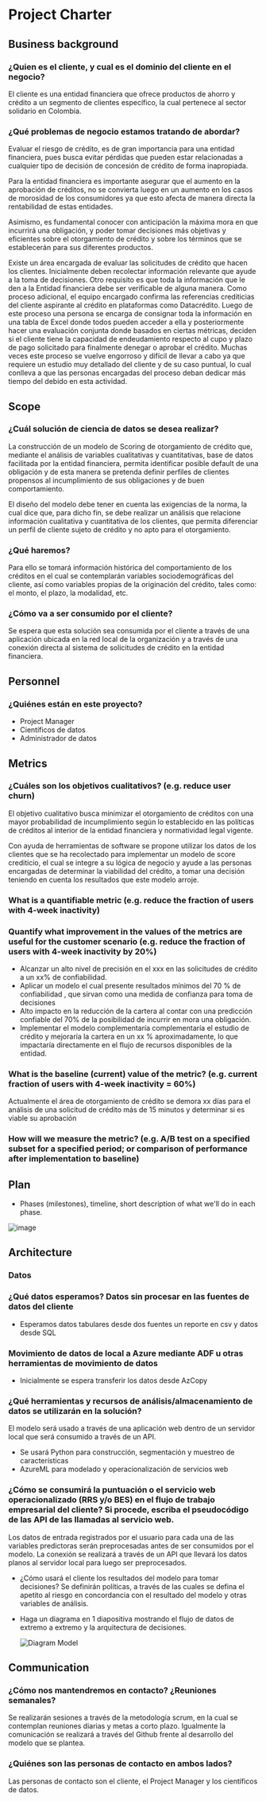 # Project Charter

## Business background
### ¿Quien es el cliente, y cual es el dominio del cliente en el negocio?
   El cliente es una entidad financiera que ofrece productos de ahorro y crédito a un segmento de clientes específico, la cual pertenece al sector solidario en Colombia.
  
### ¿Qué problemas de negocio estamos tratando de abordar? 
Evaluar el riesgo de crédito, es de gran importancia para una entidad financiera, pues busca evitar pérdidas que pueden estar relacionadas a cualquier tipo de decisión de concesión de crédito de forma inapropiada. 

Para la entidad financiera es importante asegurar que el aumento en la aprobación de créditos, no se convierta luego en un aumento en los casos de morosidad de los consumidores ya que esto afecta de manera directa la rentabilidad de estas entidades. 

Asimismo, es fundamental conocer con anticipación la máxima mora en que incurrirá una obligación, y poder tomar decisiones más objetivas y eficientes sobre el otorgamiento de crédito y sobre los términos que se establecerán para sus diferentes productos. 

Existe un área encargada de evaluar las solicitudes de crédito que hacen los clientes. Inicialmente deben recolectar información relevante que ayude a la toma de decisiones. Otro requisito es que toda la información que le den a la Entidad financiera debe ser verificable de alguna manera. Como proceso adicional, el equipo encargado confirma las referencias crediticias del cliente aspirante al crédito en plataformas como Datacrédito. Luego de este proceso una persona se encarga de consignar toda la información en una tabla de Excel donde todos pueden acceder a ella y posteriormente hacer una evaluación conjunta donde basados en ciertas métricas, deciden si el cliente tiene la capacidad de endeudamiento respecto al cupo y plazo de pago solicitado para finalmente denegar o aprobar el crédito. Muchas veces este proceso se vuelve engorroso y difícil de llevar a cabo ya que requiere un estudio muy detallado del cliente y de su caso puntual, lo cual conlleva a que las personas encargadas del proceso deban dedicar más tiempo del debido en esta actividad.

## Scope
### ¿Cuál solución de ciencia de datos se desea realizar?
La construcción de un modelo de Scoring de otorgamiento de crédito que, mediante el análisis de variables cualitativas y cuantitativas, base de datos facilitada por la entidad financiera, permita identificar posible default de una obligación y de esta manera se pretenda definir perfiles de clientes propensos al incumplimiento de sus obligaciones y de buen comportamiento. 

El diseño del modelo debe tener en cuenta las exigencias de la norma, la cual dice que, para dicho fin, se debe realizar un análisis que relacione información cualitativa y cuantitativa de los clientes, que permita diferenciar un perfil de cliente sujeto de crédito y no apto para el otorgamiento.

### ¿Qué haremos? 
Para ello se tomará información histórica del comportamiento de los créditos en el cual se contemplarán variables sociodemográficas del cliente, así como variables propias de la originación del crédito, tales como: el monto, el plazo, la modalidad, etc. 

### ¿Cómo va a ser consumido por el cliente? 
Se espera que esta solución sea consumida por el cliente a través de una aplicación ubicada en la red local de la organización y a través de una conexión directa al sistema de solicitudes de crédito en la entidad financiera. 

## Personnel
### ¿Quiénes están en este proyecto?
* Project Manager
* Científicos de datos
* Administrador de datos
	
## Metrics
### ¿Cuáles son los objetivos cualitativos? (e.g. reduce user churn)
El objetivo cualitativo busca minimizar el otorgamiento de créditos con una mayor probabilidad de incumplimiento según lo establecido en las políticas de créditos al interior de la entidad financiera y normatividad legal vigente.

Con ayuda de herramientas de software se propone utilizar los datos de los clientes que se ha recolectado para implementar un modelo de score crediticio, el cual se integre a su lógica de negocio y ayude a las personas encargadas de determinar la viabilidad del crédito, a tomar una decisión teniendo en cuenta los resultados que este modelo arroje.

### What is a quantifiable metric  (e.g. reduce the fraction of users with 4-week inactivity)
### Quantify what improvement in the values of the metrics are useful for the customer scenario (e.g. reduce the  fraction of users with 4-week inactivity by 20%) 
* Alcanzar un alto nivel de precisión en el xxx en las solicitudes de crédito a un xx% de confiabilidad.
* Aplicar un modelo  el cual presente resultados mínimos del 70 % de confiabilidad , que sirvan como una medida de confianza para toma de decisiones
* Alto impacto en la reducción de la cartera al contar con una predicción confiable del 70% de  la posibilidad de incurrir en mora una obligación.
* Implementar el modelo complementaría complementaría el estudio de crédito y mejoraría la cartera en un xx % aproximadamente, lo que impactaría directamente en el flujo de recursos disponibles de la entidad.

### What is the baseline (current) value of the metric? (e.g. current fraction of users with 4-week inactivity = 60%)
Actualmente el área de otorgamiento de crédito se demora xx días para el análisis de una solicitud de crédito  más de 15 minutos  y determinar si es viable su aprobación
### How will we measure the metric? (e.g. A/B test on a specified subset for a specified period; or comparison of performance after implementation to baseline)



## Plan
* Phases (milestones), timeline, short description of what we'll do in each phase.			
				
![image](https://user-images.githubusercontent.com/111644646/204054285-12a8d217-0a8d-4a7d-aa09-e738083d13c1.png)


## Architecture
### Datos
  ### ¿Qué datos esperamos? Datos sin procesar en las fuentes de datos del cliente
  * Esperamos datos tabulares desde dos fuentes un reporte en csv y datos desde SQL
  ### Movimiento de datos de local a Azure mediante ADF u otras herramientas de movimiento de datos
  * Inicialmente se espera transferir los datos desde AzCopy

### ¿Qué herramientas y recursos de análisis/almacenamiento de datos se utilizarán en la solución?
El modelo será usado a través de una aplicación web dentro de un servidor local que será consumido  a través de un API. 

  * Se usará Python para construcción, segmentación y muestreo de características
  * AzureML para modelado y operacionalización de servicios web

  
### ¿Cómo se consumirá la puntuación o el servicio web operacionalizado (RRS y/o BES) en el flujo de trabajo empresarial del cliente? Si procede, escriba el pseudocódigo de las API de las llamadas al servicio web.
Los datos de entrada registrados por el usuario para cada una de las variables predictoras serán preprocesadas antes de ser consumidos por el modelo. La conexión se realizará a través de un API que llevará los datos planos al servidor local para luego ser preprocesados. 

  *  ¿Cómo usará el cliente los resultados del modelo para tomar decisiones? 
Se definirán políticas, a través de las cuales se defina el apetito al riesgo en concordancia con el resultado del modelo y otras variables de análisis. 

  * Haga un diagrama en 1 diapositiva mostrando el flujo de datos de extremo a extremo y la arquitectura de decisiones.
    
    ![Diagram Model](https://user-images.githubusercontent.com/59837975/204069751-aab14c80-893f-45b3-a70c-973bdebcb025.jpg)

## Communication
### ¿Cómo nos mantendremos en contacto? ¿Reuniones semanales? 
Se realizarán sesiones a través de la metodología scrum, en la cual se contemplan reuniones diarias y metas a corto plazo. Igualmente la comunicación se realizará a través del Github frente al desarrollo del modelo que se plantea. 

### ¿Quiénes son las personas de contacto en ambos lados? 
Las personas de contacto son el cliente, el Project  Manager y los científicos de datos. 
